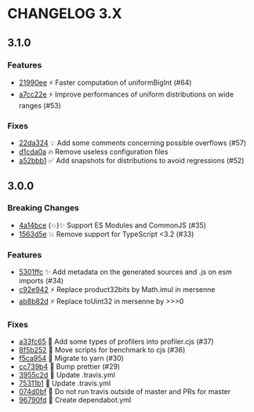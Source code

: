 # CHANGELOG 3.X

## 3.1.0

### Features

- [21990ee](https://github.com/dubzzz/pure-rand/commit/21990ee) ⚡ Faster computation of uniformBigInt (#64)
- [a7cc22e](https://github.com/dubzzz/pure-rand/commit/a7cc22e) ⚡ Improve performances of uniform distributions on wide ranges (#53)

### Fixes

- [22da324](https://github.com/dubzzz/pure-rand/commit/22da324) 💡 Add some comments concerning possible overflows (#57)
- [d1cda0a](https://github.com/dubzzz/pure-rand/commit/d1cda0a) 🔥 Remove useless configuration files
- [a52bbb1](https://github.com/dubzzz/pure-rand/commit/a52bbb1) ✅ Add snapshots for distributions to avoid regressions (#52)

## 3.0.0

### Breaking Changes

- [4a14bce](https://github.com/dubzzz/pure-rand/commit/4a14bce) (💥)✨ Support ES Modules and CommonJS (#35)
- [1563d5e](https://github.com/dubzzz/pure-rand/commit/1563d5e) 💥 Remove support for TypeScript <3.2 (#33)

### Features

- [5301ffc](https://github.com/dubzzz/pure-rand/commit/5301ffc) ✨ Add metadata on the generated sources and .js on esm imports (#34)
- [c92e942](https://github.com/dubzzz/pure-rand/commit/c92e942) ⚡️ Replace product32bits by Math.imul in mersenne
- [ab8b82d](https://github.com/dubzzz/pure-rand/commit/ab8b82d) ⚡️ Replace toUint32 in mersenne by >>>0

### Fixes

- [a33fc65](https://github.com/dubzzz/pure-rand/commit/a33fc65) 🔨 Add some types of profilers into profiler.cjs (#37)
- [8f5b252](https://github.com/dubzzz/pure-rand/commit/8f5b252) 🎨 Move scripts for benchmark to cjs (#36)
- [f5ca954](https://github.com/dubzzz/pure-rand/commit/f5ca954) 🔧 Migrate to yarn (#30)
- [cc739b4](https://github.com/dubzzz/pure-rand/commit/cc739b4) 🔧 Bump prettier (#29)
- [3955c2d](https://github.com/dubzzz/pure-rand/commit/3955c2d) 🔧 Update .travis.yml
- [75311b1](https://github.com/dubzzz/pure-rand/commit/75311b1) 🔧 Update .travis.yml
- [074d0bf](https://github.com/dubzzz/pure-rand/commit/074d0bf) 🔧 Do not run travis outside of master and PRs for master
- [96790fd](https://github.com/dubzzz/pure-rand/commit/96790fd) 🔧 Create dependabot.yml
